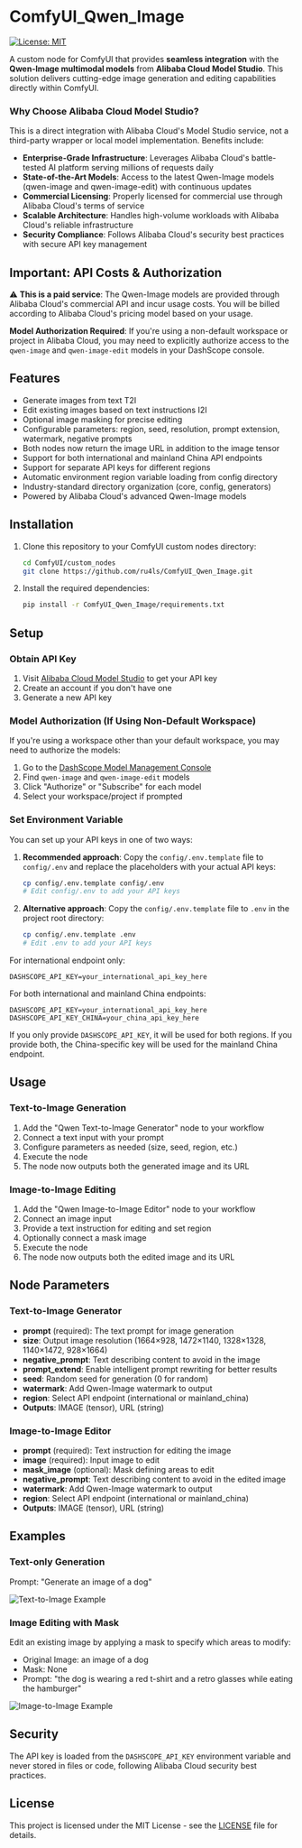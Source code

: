 # ComfyUI_Qwen_Image

[![License: MIT](https://img.shields.io/badge/License-MIT-yellow.svg)](LICENSE)


A custom node for ComfyUI that provides **seamless integration** with the **Qwen-Image multimodal models** from **Alibaba Cloud Model Studio**. This solution delivers cutting-edge image generation and editing capabilities directly within ComfyUI.

### Why Choose Alibaba Cloud Model Studio?

This is a direct integration with Alibaba Cloud's Model Studio service, not a third-party wrapper or local model implementation. Benefits include:

- **Enterprise-Grade Infrastructure**: Leverages Alibaba Cloud's battle-tested AI platform serving millions of requests daily
- **State-of-the-Art Models**: Access to the latest Qwen-Image models (qwen-image and qwen-image-edit) with continuous updates
- **Commercial Licensing**: Properly licensed for commercial use through Alibaba Cloud's terms of service
- **Scalable Architecture**: Handles high-volume workloads with Alibaba Cloud's reliable infrastructure
- **Security Compliance**: Follows Alibaba Cloud's security best practices with secure API key management

## Important: API Costs & Authorization

⚠️ **This is a paid service**: The Qwen-Image models are provided through Alibaba Cloud's commercial API and incur usage costs. You will be billed according to Alibaba Cloud's pricing model based on your usage.

 **Model Authorization Required**: If you're using a non-default workspace or project in Alibaba Cloud, you may need to explicitly authorize access to the `qwen-image` and `qwen-image-edit` models in your DashScope console.

## Features

- Generate images from text T2I
- Edit existing images based on text instructions I2I
- Optional image masking for precise editing
- Configurable parameters: region, seed, resolution, prompt extension, watermark, negative prompts
- Both nodes now return the image URL in addition to the image tensor
- Support for both international and mainland China API endpoints
- Support for separate API keys for different regions
- Automatic environment region variable loading from config directory
- Industry-standard directory organization (core, config, generators)
- Powered by Alibaba Cloud's advanced Qwen-Image models

## Installation

1. Clone this repository to your ComfyUI custom nodes directory:
   ```bash
   cd ComfyUI/custom_nodes
   git clone https://github.com/ru4ls/ComfyUI_Qwen_Image.git
   ```

2. Install the required dependencies:
   ```bash
   pip install -r ComfyUI_Qwen_Image/requirements.txt
   ```


## Setup

### Obtain API Key

1. Visit [Alibaba Cloud Model Studio](https://dashscope.console.aliyun.com/apiKey) to get your API key
2. Create an account if you don't have one
3. Generate a new API key

### Model Authorization (If Using Non-Default Workspace)

If you're using a workspace other than your default workspace, you may need to authorize the models:

1. Go to the [DashScope Model Management Console](https://dashscope.console.aliyun.com/model)
2. Find `qwen-image` and `qwen-image-edit` models
3. Click "Authorize" or "Subscribe" for each model
4. Select your workspace/project if prompted

### Set Environment Variable

You can set up your API keys in one of two ways:

1. **Recommended approach**: Copy the `config/.env.template` file to `config/.env` and replace the placeholders with your actual API keys:
   ```bash
   cp config/.env.template config/.env
   # Edit config/.env to add your API keys
   ```

2. **Alternative approach**: Copy the `config/.env.template` file to `.env` in the project root directory:
   ```bash
   cp config/.env.template .env
   # Edit .env to add your API keys
   ```

For international endpoint only:
```
DASHSCOPE_API_KEY=your_international_api_key_here
```

For both international and mainland China endpoints:
```
DASHSCOPE_API_KEY=your_international_api_key_here
DASHSCOPE_API_KEY_CHINA=your_china_api_key_here
```

If you only provide `DASHSCOPE_API_KEY`, it will be used for both regions. If you provide both, the China-specific key will be used for the mainland China endpoint.

## Usage

### Text-to-Image Generation

1. Add the "Qwen Text-to-Image Generator" node to your workflow
2. Connect a text input with your prompt
3. Configure parameters as needed (size, seed, region, etc.)
4. Execute the node
5. The node now outputs both the generated image and its URL

### Image-to-Image Editing

1. Add the "Qwen Image-to-Image Editor" node to your workflow
2. Connect an image input
3. Provide a text instruction for editing and set region
4. Optionally connect a mask image
5. Execute the node
6. The node now outputs both the edited image and its URL

## Node Parameters

### Text-to-Image Generator
- **prompt** (required): The text prompt for image generation
- **size**: Output image resolution (1664×928, 1472×1140, 1328×1328, 1140×1472, 928×1664)
- **negative_prompt**: Text describing content to avoid in the image
- **prompt_extend**: Enable intelligent prompt rewriting for better results
- **seed**: Random seed for generation (0 for random)
- **watermark**: Add Qwen-Image watermark to output
- **region**: Select API endpoint (international or mainland_china)
- **Outputs**: IMAGE (tensor), URL (string)

### Image-to-Image Editor
- **prompt** (required): Text instruction for editing the image
- **image** (required): Input image to edit
- **mask_image** (optional): Mask defining areas to edit
- **negative_prompt**: Text describing content to avoid in the edited image
- **watermark**: Add Qwen-Image watermark to output
- **region**: Select API endpoint (international or mainland_china)
- **Outputs**: IMAGE (tensor), URL (string)

## Examples

### Text-only Generation
Prompt: "Generate an image of a dog"

![Text-to-Image Example](media/ComfyUI_Qwen_Image-t2i.png)

### Image Editing with Mask
Edit an existing image by applying a mask to specify which areas to modify:
- Original Image: an image of a dog
- Mask: None
- Prompt: "the dog is wearing a red t-shirt and a retro glasses while eating the hamburger"

![Image-to-Image Example](media/ComfyUI_Qwen_Image-i2i.png)

## Security

The API key is loaded from the `DASHSCOPE_API_KEY` environment variable and never stored in files or code, following Alibaba Cloud security best practices.

## License

This project is licensed under the MIT License - see the [LICENSE](LICENSE) file for details.